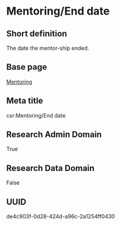 # Mentoring/End date
## Short definition
The date the mentor-ship ended.
## Base page
[Mentoring](https://github.com/EuroCRIS/CASRAI-Dictionairies/blob/main/Objects/Mentoring.md)
## Meta title
csr:Mentoring/End date
## Research Admin Domain
True
## Research Data Domain
False
## UUID
de4c903f-0d28-424d-a96c-2a1254ff0430
